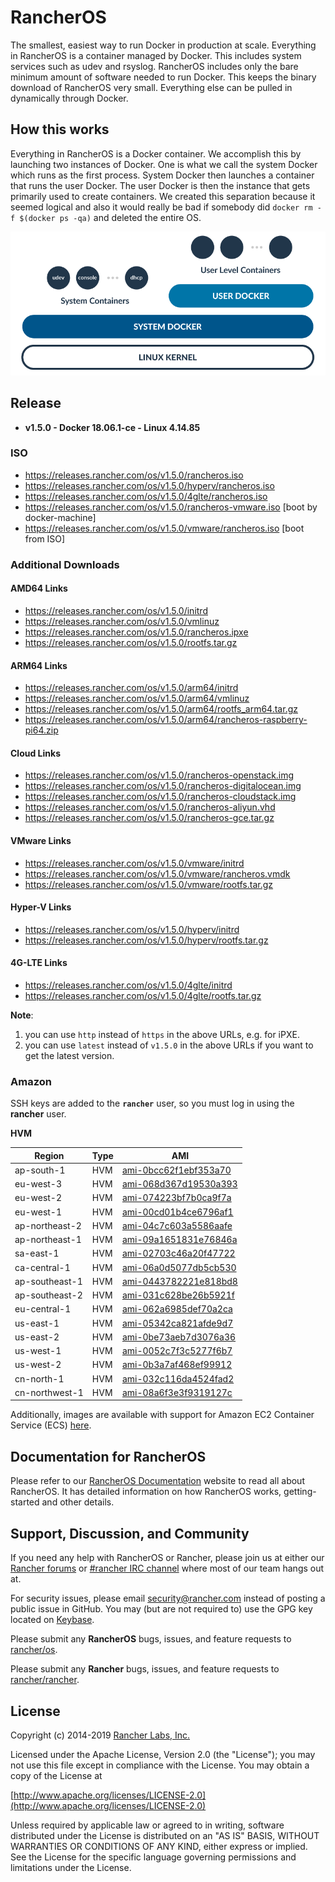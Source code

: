 # RancherOS

The smallest, easiest way to run Docker in production at scale.  Everything in RancherOS is a container managed by Docker.  This includes system services such as udev and rsyslog.  RancherOS includes only the bare minimum amount of software needed to run Docker.  This keeps the binary download of RancherOS very small.  Everything else can be pulled in dynamically through Docker.

## How this works

Everything in RancherOS is a Docker container.  We accomplish this by launching two instances of
Docker.  One is what we call the system Docker which runs as the first process.  System Docker then launches
a container that runs the user Docker.  The user Docker is then the instance that gets primarily
used to create containers.  We created this separation because it seemed logical and also
it would really be bad if somebody did `docker rm -f $(docker ps -qa)` and deleted the entire OS.

![How it works](./rancheros.png "How it works")

## Release

- **v1.5.0 - Docker 18.06.1-ce - Linux 4.14.85**

### ISO

- https://releases.rancher.com/os/v1.5.0/rancheros.iso
- https://releases.rancher.com/os/v1.5.0/hyperv/rancheros.iso
- https://releases.rancher.com/os/v1.5.0/4glte/rancheros.iso
- https://releases.rancher.com/os/v1.5.0/rancheros-vmware.iso [boot by docker-machine]
- https://releases.rancher.com/os/v1.5.0/vmware/rancheros.iso [boot from ISO]

### Additional Downloads

#### AMD64 Links

* https://releases.rancher.com/os/v1.5.0/initrd
* https://releases.rancher.com/os/v1.5.0/vmlinuz
* https://releases.rancher.com/os/v1.5.0/rancheros.ipxe
* https://releases.rancher.com/os/v1.5.0/rootfs.tar.gz

#### ARM64 Links

* https://releases.rancher.com/os/v1.5.0/arm64/initrd
* https://releases.rancher.com/os/v1.5.0/arm64/vmlinuz
* https://releases.rancher.com/os/v1.5.0/arm64/rootfs_arm64.tar.gz
* https://releases.rancher.com/os/v1.5.0/arm64/rancheros-raspberry-pi64.zip

#### Cloud Links

* https://releases.rancher.com/os/v1.5.0/rancheros-openstack.img
* https://releases.rancher.com/os/v1.5.0/rancheros-digitalocean.img
* https://releases.rancher.com/os/v1.5.0/rancheros-cloudstack.img
* https://releases.rancher.com/os/v1.5.0/rancheros-aliyun.vhd
* https://releases.rancher.com/os/v1.5.0/rancheros-gce.tar.gz

#### VMware Links

* https://releases.rancher.com/os/v1.5.0/vmware/initrd
* https://releases.rancher.com/os/v1.5.0/vmware/rancheros.vmdk
* https://releases.rancher.com/os/v1.5.0/vmware/rootfs.tar.gz

#### Hyper-V Links

* https://releases.rancher.com/os/v1.5.0/hyperv/initrd
* https://releases.rancher.com/os/v1.5.0/hyperv/rootfs.tar.gz

#### 4G-LTE Links

* https://releases.rancher.com/os/v1.5.0/4glte/initrd
* https://releases.rancher.com/os/v1.5.0/4glte/rootfs.tar.gz

**Note**:
1. you can use `http` instead of `https` in the above URLs, e.g. for iPXE.
2. you can use `latest` instead of `v1.5.0` in the above URLs if you want to get the latest version.

### Amazon

SSH keys are added to the **`rancher`** user, so you must log in using the **rancher** user.

**HVM**

Region | Type | AMI
-------|------|------
ap-south-1 | HVM | [ami-0bcc62f1ebf353a70](https://ap-south-1.console.aws.amazon.com/ec2/home?region=ap-south-1#launchInstanceWizard:ami=ami-0bcc62f1ebf353a70)
eu-west-3 | HVM | [ami-068d367d19530a393](https://eu-west-3.console.aws.amazon.com/ec2/home?region=eu-west-3#launchInstanceWizard:ami=ami-068d367d19530a393)
eu-west-2 | HVM | [ami-074223bf7b0ca9f7a](https://eu-west-2.console.aws.amazon.com/ec2/home?region=eu-west-2#launchInstanceWizard:ami=ami-074223bf7b0ca9f7a)
eu-west-1 | HVM | [ami-00cd01b4ce6796af1](https://eu-west-1.console.aws.amazon.com/ec2/home?region=eu-west-1#launchInstanceWizard:ami=ami-00cd01b4ce6796af1)
ap-northeast-2 | HVM | [ami-04c7c603a5586aafe](https://ap-northeast-2.console.aws.amazon.com/ec2/home?region=ap-northeast-2#launchInstanceWizard:ami=ami-04c7c603a5586aafe)
ap-northeast-1 | HVM | [ami-09a1651831e76846a](https://ap-northeast-1.console.aws.amazon.com/ec2/home?region=ap-northeast-1#launchInstanceWizard:ami=ami-09a1651831e76846a)
sa-east-1 | HVM | [ami-02703c46a20f47722](https://sa-east-1.console.aws.amazon.com/ec2/home?region=sa-east-1#launchInstanceWizard:ami=ami-02703c46a20f47722)
ca-central-1 | HVM | [ami-06a0d5077db5cb530](https://ca-central-1.console.aws.amazon.com/ec2/home?region=ca-central-1#launchInstanceWizard:ami=ami-06a0d5077db5cb530)
ap-southeast-1 | HVM | [ami-0443782221e818bd8](https://ap-southeast-1.console.aws.amazon.com/ec2/home?region=ap-southeast-1#launchInstanceWizard:ami=ami-0443782221e818bd8)
ap-southeast-2 | HVM | [ami-031c628be26b5921f](https://ap-southeast-2.console.aws.amazon.com/ec2/home?region=ap-southeast-2#launchInstanceWizard:ami=ami-031c628be26b5921f)
eu-central-1 | HVM | [ami-062a6985def70a2ca](https://eu-central-1.console.aws.amazon.com/ec2/home?region=eu-central-1#launchInstanceWizard:ami=ami-062a6985def70a2ca)
us-east-1 | HVM | [ami-05342ca821afde9d7](https://us-east-1.console.aws.amazon.com/ec2/home?region=us-east-1#launchInstanceWizard:ami=ami-05342ca821afde9d7)
us-east-2 | HVM | [ami-0be73aeb7d3076a36](https://us-east-2.console.aws.amazon.com/ec2/home?region=us-east-2#launchInstanceWizard:ami=ami-0be73aeb7d3076a36)
us-west-1 | HVM | [ami-0052c7f3c5277f6b7](https://us-west-1.console.aws.amazon.com/ec2/home?region=us-west-1#launchInstanceWizard:ami=ami-0052c7f3c5277f6b7)
us-west-2 | HVM | [ami-0b3a7af468ef99912](https://us-west-2.console.aws.amazon.com/ec2/home?region=us-west-2#launchInstanceWizard:ami=ami-0b3a7af468ef99912)
cn-north-1 | HVM | [ami-032c116da4524fad2](https://cn-north-1.console.amazonaws.cn/ec2/home?region=cn-north-1#launchInstanceWizard:ami=ami-032c116da4524fad2)
cn-northwest-1 | HVM | [ami-08a6f3e3f9319127c](https://cn-northwest-1.console.amazonaws.cn/ec2/home?region=cn-northwest-1#launchInstanceWizard:ami=ami-08a6f3e3f9319127c)

Additionally, images are available with support for Amazon EC2 Container Service (ECS) [here](https://rancher.com/docs/os/v1.x/en/installation/amazon-ecs/#amazon-ecs-enabled-amis).

## Documentation for RancherOS

Please refer to our [RancherOS Documentation](https://rancher.com/docs/os/v1.x/en/) website to read all about RancherOS. It has detailed information on how RancherOS works, getting-started and other details.

## Support, Discussion, and Community
If you need any help with RancherOS or Rancher, please join us at either our [Rancher forums](http://forums.rancher.com) or [#rancher IRC channel](http://webchat.freenode.net/?channels=rancher) where most of our team hangs out at.

For security issues, please email security@rancher.com instead of posting a public issue in GitHub.  You may (but are not required to) use the GPG key located on [Keybase](https://keybase.io/rancher).


Please submit any **RancherOS** bugs, issues, and feature requests to [rancher/os](//github.com/rancher/os/issues).

Please submit any **Rancher** bugs, issues, and feature requests to [rancher/rancher](//github.com/rancher/rancher/issues).

## License

Copyright (c) 2014-2019 [Rancher Labs, Inc.](http://rancher.com)

Licensed under the Apache License, Version 2.0 (the "License");
you may not use this file except in compliance with the License.
You may obtain a copy of the License at

[http://www.apache.org/licenses/LICENSE-2.0](http://www.apache.org/licenses/LICENSE-2.0)

Unless required by applicable law or agreed to in writing, software
distributed under the License is distributed on an "AS IS" BASIS,
WITHOUT WARRANTIES OR CONDITIONS OF ANY KIND, either express or implied.
See the License for the specific language governing permissions and
limitations under the License.
